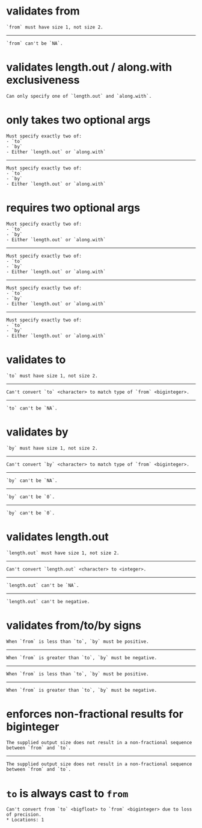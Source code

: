 # validates from

    `from` must have size 1, not size 2.

---

    `from` can't be `NA`.

# validates length.out / along.with exclusiveness

    Can only specify one of `length.out` and `along.with`.

# only takes two optional args

    Must specify exactly two of:
    - `to`
    - `by`
    - Either `length.out` or `along.with`

---

    Must specify exactly two of:
    - `to`
    - `by`
    - Either `length.out` or `along.with`

# requires two optional args

    Must specify exactly two of:
    - `to`
    - `by`
    - Either `length.out` or `along.with`

---

    Must specify exactly two of:
    - `to`
    - `by`
    - Either `length.out` or `along.with`

---

    Must specify exactly two of:
    - `to`
    - `by`
    - Either `length.out` or `along.with`

---

    Must specify exactly two of:
    - `to`
    - `by`
    - Either `length.out` or `along.with`

# validates to

    `to` must have size 1, not size 2.

---

    Can't convert `to` <character> to match type of `from` <biginteger>.

---

    `to` can't be `NA`.

# validates by

    `by` must have size 1, not size 2.

---

    Can't convert `by` <character> to match type of `from` <biginteger>.

---

    `by` can't be `NA`.

---

    `by` can't be `0`.

---

    `by` can't be `0`.

# validates length.out

    `length.out` must have size 1, not size 2.

---

    Can't convert `length.out` <character> to <integer>.

---

    `length.out` can't be `NA`.

---

    `length.out` can't be negative.

# validates from/to/by signs

    When `from` is less than `to`, `by` must be positive.

---

    When `from` is greater than `to`, `by` must be negative.

---

    When `from` is less than `to`, `by` must be positive.

---

    When `from` is greater than `to`, `by` must be negative.

# enforces non-fractional results for biginteger

    The supplied output size does not result in a non-fractional sequence between `from` and `to`.

---

    The supplied output size does not result in a non-fractional sequence between `from` and `to`.

# `to` is always cast to `from`

    Can't convert from `to` <bigfloat> to `from` <biginteger> due to loss of precision.
    * Locations: 1

